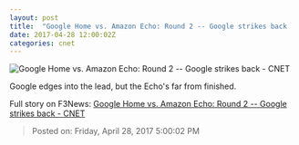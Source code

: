 ```yaml
---
layout: post
title:  "Google Home vs. Amazon Echo: Round 2 -- Google strikes back     - CNET"
date: 2017-04-28 12:00:02Z
categories: cnet
---
```


![Google Home vs. Amazon Echo: Round 2 -- Google strikes back     - CNET](https://cnet2.cbsistatic.com/img/U3NI6iGInp_oI3MA5m44s01ESDo=/670x503/2016/11/02/b9255937-2e81-4518-9492-9433ad2a768d/google-home-product-photos-27.jpg)

Google edges into the lead, but the Echo's far from finished.


Full story on F3News: [Google Home vs. Amazon Echo: Round 2 -- Google strikes back     - CNET](http://www.f3nws.com/n/uDNzUB)

> Posted on: Friday, April 28, 2017 5:00:02 PM
